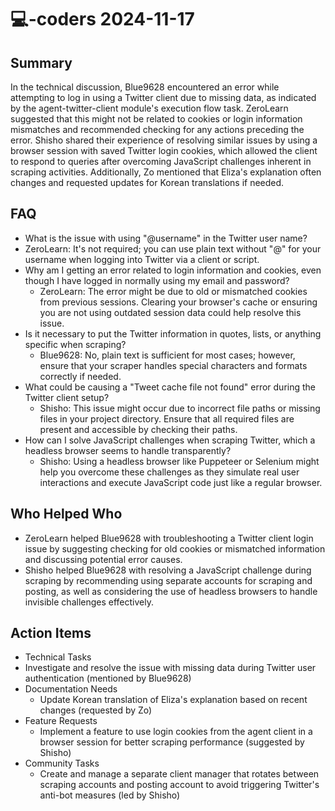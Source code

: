 # 💻-coders 2024-11-17

## Summary

In the technical discussion, Blue9628 encountered an error while attempting to log in using a Twitter client due to missing data, as indicated by the agent-twitter-client module's execution flow task. ZeroLearn suggested that this might not be related to cookies or login information mismatches and recommended checking for any actions preceding the error. Shisho shared their experience of resolving similar issues by using a browser session with saved Twitter login cookies, which allowed the client to respond to queries after overcoming JavaScript challenges inherent in scraping activities. Additionally, Zo mentioned that Eliza's explanation often changes and requested updates for Korean translations if needed.

## FAQ

- What is the issue with using "@username" in the Twitter user name?
- ZeroLearn: It's not required; you can use plain text without "@" for your username when logging into Twitter via a client or script.
- Why am I getting an error related to login information and cookies, even though I have logged in normally using my email and password?
    - ZeroLearn: The error might be due to old or mismatched cookies from previous sessions. Clearing your browser's cache or ensuring you are not using outdated session data could help resolve this issue.
- Is it necessary to put the Twitter information in quotes, lists, or anything specific when scraping?
    - Blue9628: No, plain text is sufficient for most cases; however, ensure that your scraper handles special characters and formats correctly if needed.
- What could be causing a "Tweet cache file not found" error during the Twitter client setup?
    - Shisho: This issue might occur due to incorrect file paths or missing files in your project directory. Ensure that all required files are present and accessible by checking their paths.
- How can I solve JavaScript challenges when scraping Twitter, which a headless browser seems to handle transparently?
    - Shisho: Using a headless browser like Puppeteer or Selenium might help you overcome these challenges as they simulate real user interactions and execute JavaScript code just like a regular browser.

## Who Helped Who

- ZeroLearn helped Blue9628 with troubleshooting a Twitter client login issue by suggesting checking for old cookies or mismatched information and discussing potential error causes.
- Shisho helped Blue9628 with resolving a JavaScript challenge during scraping by recommending using separate accounts for scraping and posting, as well as considering the use of headless browsers to handle invisible challenges effectively.

## Action Items

- Technical Tasks
- Investigate and resolve the issue with missing data during Twitter user authentication (mentioned by Blue9628)
- Documentation Needs
    - Update Korean translation of Eliza's explanation based on recent changes (requested by Zo)
- Feature Requests
    - Implement a feature to use login cookies from the agent client in a browser session for better scraping performance (suggested by Shisho)
- Community Tasks
    - Create and manage a separate client manager that rotates between scraping accounts and posting account to avoid triggering Twitter's anti-bot measures (led by Shisho)
